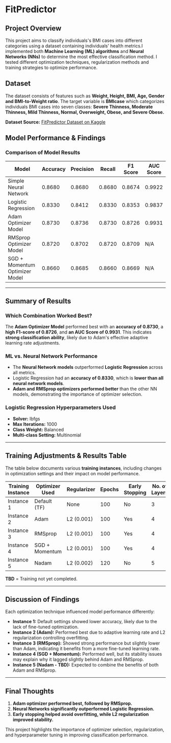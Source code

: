 # FitPredictor 

## Project Overview
This project aims to classify individuals's BMI cases into different categories using a dataset containing individuals' health metrics.I implemented both **Machine Learning (ML) algorithms** and **Neural Networks (NNs)** to determine the most effective classification method. I tested different optimization techniques, regularization methods and training strategies to optimize performance.

## Dataset 
The dataset consists of features such as **Weight, Height, BMI, Age, Gender and BMI-to-Weight ratio**. The target variable is **BMIcase** which categorizes individuals BMI cases into seven classes: **Severe Thinness, Moderate Thinness, Mild Thinness, Normal, Overweight, Obese, and Severe Obese.**

**Dataset Source:** [FitPredictor Dataset on Kaggle](https://www.kaggle.com/datasets/mustafa20635/fitness-exercises-using-bfp-and-bmi)

## Model Performance & Findings

### Comparison of Model Results
| Model | Accuracy | Precision | Recall | F1 Score | AUC Score |
|--------|------------|------------|--------|---------|----------|
| Simple Neural Network | 0.8680 | 0.8680 | 0.8680 | 0.8674 | 0.9922 |
| Logistic Regression | 0.8330 | 0.8412 | 0.8330 | 0.8353 | 0.9837 |
| Adam Optimizer Model | 0.8730 | 0.8736 | 0.8730 | 0.8726 | 0.9931 |
| RMSprop Optimizer Model | 0.8720 | 0.8702 | 0.8720 | 0.8709 | N/A |
| SGD + Momentum Optimizer Model | 0.8660 | 0.8685 | 0.8660 | 0.8669 | N/A |

---
## Summary of Results

### Which Combination Worked Best?
The **Adam Optimizer Model** performed best with an **accuracy of 0.8730**, a **high F1-score of 0.8726**, and **an AUC Score of 0.9931**. This indicates **strong classification ability**, likely due to Adam's effective adaptive learning rate adjustments.

### ML vs. Neural Network Performance
- The **Neural Network models** outperformed **Logistic Regression** across all metrics.
- Logistic Regression had an **accuracy of 0.8330**, which is **lower than all neural network models**.
- **Adam and RMSprop optimizers performed better** than the other NN models, demonstrating the importance of optimizer selection.

### Logistic Regression Hyperparameters Used
- **Solver:** lbfgs
- **Max Iterations:** 1000
- **Class Weight:** Balanced
- **Multi-class Setting:** Multinomial

---
## Training Adjustments & Results Table
The table below documents various **training instances**, including changes in optimization settings and their impact on model performance.

| Training Instance | Optimizer Used | Regularizer | Epochs | Early Stopping | No. of Layers | Learning Rate | Accuracy | F1 Score | Recall | Precision | Loss |
|------------------|---------------|-------------|--------|---------------|---------------|--------------|----------|---------|--------|----------|------|
| Instance 1 | Default (TF) | None | 100 | No | 3 | Default | 0.8600 | 0.8590 | 0.8600 | 0.8612 | 0.412 |
| Instance 2 | Adam | L2 (0.001) | 100 | Yes | 4 | 0.0005 | 0.8730 | 0.8726 | 0.8730 | 0.8736 | 0.367 |
| Instance 3 | RMSprop | L2 (0.001) | 100 | Yes | 4 | 0.0005 | 0.8720 | 0.8709 | 0.8720 | 0.8702 | 0.371 |
| Instance 4 | SGD + Momentum | L2 (0.001) | 100 | Yes | 4 | 0.0005 | 0.8660 | 0.8669 | 0.8660 | 0.8685 | 0.382 |
| Instance 5 | Nadam | L2 (0.002) | 120 | No | 5 | 0.0003 | TBD | TBD | TBD | TBD | TBD |

**TBD** = Training not yet completed.

---
## Discussion of Findings
Each optimization technique influenced model performance differently:
- **Instance 1:** Default settings showed lower accuracy, likely due to the lack of fine-tuned optimization.
- **Instance 2 (Adam):** Performed best due to adaptive learning rate and L2 regularization controlling overfitting.
- **Instance 3 (RMSprop):** Showed strong performance but slightly lower than Adam, indicating it benefits from a more fine-tuned learning rate.
- **Instance 4 (SGD + Momentum):** Performed well, but its stability issues may explain why it lagged slightly behind Adam and RMSprop.
- **Instance 5 (Nadam - TBD):** Expected to combine the benefits of both Adam and RMSprop.

---
## Final Thoughts
1. **Adam optimizer performed best, followed by RMSprop.**  
2. **Neural Networks significantly outperformed Logistic Regression.**  
3. **Early stopping helped avoid overfitting, while L2 regularization improved stability.**

This project highlights the importance of optimizer selection, regularization, and hyperparameter tuning in improving classification performance.


